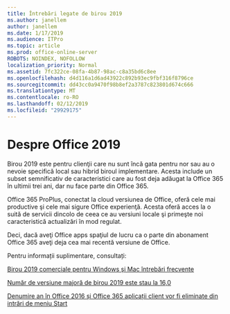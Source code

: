```yaml
---
title: Întrebări legate de birou 2019
ms.author: janellem
author: janellem
ms.date: 1/17/2019
ms.audience: ITPro
ms.topic: article
ms.prod: office-online-server
ROBOTS: NOINDEX, NOFOLLOW
localization_priority: Normal
ms.assetid: 7fc322ce-08fa-4b87-98ac-c8a35bd6c8ee
ms.openlocfilehash: d4d116a1d6ad43922c892b93ec9fbf316f8796ce
ms.sourcegitcommit: dd43cc0a9470f98b8ef2a3787c823801d674c666
ms.translationtype: MT
ms.contentlocale: ro-RO
ms.lasthandoff: 02/12/2019
ms.locfileid: "29929175"
---
```

# <a name="about-office-2019"></a>Despre Office 2019

Birou 2019 este pentru clienţii care nu sunt încă gata pentru nor sau au o nevoie specifică local sau hibrid biroul implementare. Acesta include un subset semnificativ de caracteristici care au fost deja adăugat la Office 365 în ultimii trei ani, dar nu face parte din Office 365.
  
Office 365 ProPlus, conectat la cloud versiunea de Office, oferă cele mai productive şi cele mai sigure Office experienţă. Acesta oferă acces la o suită de servicii dincolo de ceea ce au versiuni locale şi primeşte noi caracteristică actualizări în mod regulat.
  
Deci, dacă aveţi Office apps spaţiul de lucru ca o parte din abonament Office 365 aveţi deja cea mai recentă versiune de Office.
  
Pentru informații suplimentare, consultați:
  
[Birou 2019 comerciale pentru Windows şi Mac întrebări frecvente](https://support.microsoft.com/help/4133312)
  
[Număr de versiune majoră de birou 2019 este stau la 16,0](https://docs.microsoft.com/deployoffice/office2019/overview)
  
[Denumire an în Office 2016 și Office 365 aplicații client vor fi eliminate din intrări de meniu Start](https://support.office.com/article/8fe5e052-76d2-49de-af30-2e84ed3da907?wt.mc_id=Alchemy_ClientDIA)
  

